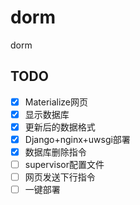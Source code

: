 # dorm
dorm

## TODO
- [x] Materialize网页
- [x] 显示数据库
- [x] 更新后的数据格式
- [x] Django+nginx+uwsgi部署
- [x] 数据库删除指令
- [ ] supervisor配置文件
- [ ] 网页发送下行指令
- [ ] 一键部署